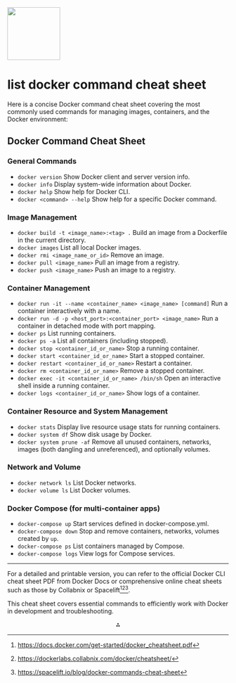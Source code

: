 <img src="https://r2cdn.perplexity.ai/pplx-full-logo-primary-dark%402x.png" class="logo" width="120"/>

# list docker command cheat sheet

Here is a concise Docker command cheat sheet covering the most commonly used commands for managing images, containers, and the Docker environment:

## Docker Command Cheat Sheet

### General Commands

- `docker version`
Show Docker client and server version info.
- `docker info`
Display system-wide information about Docker.
- `docker help`
Show help for Docker CLI.
- `docker <command> --help`
Show help for a specific Docker command.


### Image Management

- `docker build -t <image_name>:<tag> .`
Build an image from a Dockerfile in the current directory.
- `docker images`
List all local Docker images.
- `docker rmi <image_name_or_id>`
Remove an image.
- `docker pull <image_name>`
Pull an image from a registry.
- `docker push <image_name>`
Push an image to a registry.


### Container Management

- `docker run -it --name <container_name> <image_name> [command]`
Run a container interactively with a name.
- `docker run -d -p <host_port>:<container_port> <image_name>`
Run a container in detached mode with port mapping.
- `docker ps`
List running containers.
- `docker ps -a`
List all containers (including stopped).
- `docker stop <container_id_or_name>`
Stop a running container.
- `docker start <container_id_or_name>`
Start a stopped container.
- `docker restart <container_id_or_name>`
Restart a container.
- `docker rm <container_id_or_name>`
Remove a stopped container.
- `docker exec -it <container_id_or_name> /bin/sh`
Open an interactive shell inside a running container.
- `docker logs <container_id_or_name>`
Show logs of a container.


### Container Resource and System Management

- `docker stats`
Display live resource usage stats for running containers.
- `docker system df`
Show disk usage by Docker.
- `docker system prune -af`
Remove all unused containers, networks, images (both dangling and unreferenced), and optionally volumes.


### Network and Volume

- `docker network ls`
List Docker networks.
- `docker volume ls`
List Docker volumes.


### Docker Compose (for multi-container apps)

- `docker-compose up`
Start services defined in docker-compose.yml.
- `docker-compose down`
Stop and remove containers, networks, volumes created by `up`.
- `docker-compose ps`
List containers managed by Compose.
- `docker-compose logs`
View logs for Compose services.

---

For a detailed and printable version, you can refer to the official Docker CLI cheat sheet PDF from Docker Docs or comprehensive online cheat sheets such as those by Collabnix or Spacelift[^1][^2][^3].

This cheat sheet covers essential commands to efficiently work with Docker in development and troubleshooting.

<div style="text-align: center">⁂</div>

[^1]: https://docs.docker.com/get-started/docker_cheatsheet.pdf

[^2]: https://dockerlabs.collabnix.com/docker/cheatsheet/

[^3]: https://spacelift.io/blog/docker-commands-cheat-sheet

[^4]: https://www.reddit.com/r/docker/comments/17zldvu/the_ultimate_docker_cheat_sheet/

[^5]: https://pagertree.com/blog/docker-commands-cheat-sheet

[^6]: https://www.docker.com/resources/cli-cheat-sheet/

[^7]: https://kapeli.com/cheat_sheets/Dockerfile.docset/Contents/Resources/Documents/index

